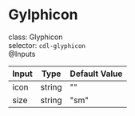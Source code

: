 # Gylphicon

class: Glyphicon  
selector: `cdl-glyphicon`  
@Inputs

| Input   | Type   | Default Value |
| ------- | ------ | ------------- |
| icon    | string | ""            |
| size    | string | "sm"          |
